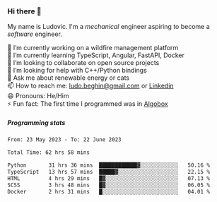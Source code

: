 ### Hi there 👋

My name is Ludovic. I'm a *mechanical* engineer aspiring to become a *software* engineer.

 🔭 I’m currently working on a wildfire management platform<br/>
 🌱 I’m currently learning TypeScript, Angular, FastAPI, Docker<br/>
 👯 I’m looking to collaborate on open source projects<br/>
 🤔 I’m looking for help with C++/Python bindings<br/>
 💬 Ask me about renewable energy or cats<br/>
 📫 How to reach me: ludo.beghin@gmail.com or [Linkedin](https://www.linkedin.com/in/ludovic-beghin/)<br/>
 😄 Pronouns: He/Him<br/>
 ⚡ Fun fact: The first time I programmed was in [Algobox](https://fr.wikipedia.org/wiki/Algobox)<br/>

##### Programming stats
<!--START_SECTION:waka-->

```txt
From: 23 May 2023 - To: 22 June 2023

Total Time: 62 hrs 58 mins

Python       31 hrs 36 mins  ████████████▓░░░░░░░░░░░░   50.16 %
TypeScript   13 hrs 57 mins  █████▓░░░░░░░░░░░░░░░░░░░   22.15 %
HTML         4 hrs 29 mins   █▓░░░░░░░░░░░░░░░░░░░░░░░   07.13 %
SCSS         3 hrs 48 mins   █▓░░░░░░░░░░░░░░░░░░░░░░░   06.05 %
Docker       2 hrs 31 mins   █░░░░░░░░░░░░░░░░░░░░░░░░   04.01 %
```

<!--END_SECTION:waka-->
